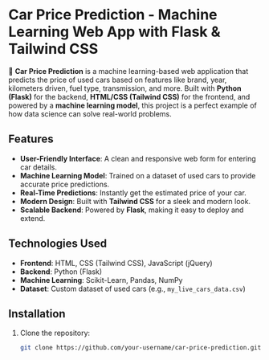 # Car Price Prediction - Machine Learning Web App with Flask & Tailwind CSS

🚗 **Car Price Prediction** is a machine learning-based web application that predicts the price of used cars based on features like brand, year, kilometers driven, fuel type, transmission, and more. Built with **Python (Flask)** for the backend, **HTML/CSS (Tailwind CSS)** for the frontend, and powered by a **machine learning model**, this project is a perfect example of how data science can solve real-world problems.

## Features
- **User-Friendly Interface**: A clean and responsive web form for entering car details.
- **Machine Learning Model**: Trained on a dataset of used cars to provide accurate price predictions.
- **Real-Time Predictions**: Instantly get the estimated price of your car.
- **Modern Design**: Built with **Tailwind CSS** for a sleek and modern look.
- **Scalable Backend**: Powered by **Flask**, making it easy to deploy and extend.

## Technologies Used
- **Frontend**: HTML, CSS (Tailwind CSS), JavaScript (jQuery)
- **Backend**: Python (Flask)
- **Machine Learning**: Scikit-Learn, Pandas, NumPy
- **Dataset**: Custom dataset of used cars (e.g., `my_live_cars_data.csv`)

## Installation
1. Clone the repository:
   ```bash
   git clone https://github.com/your-username/car-price-prediction.git
